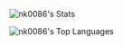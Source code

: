 ![nk0086's Stats](https://github-readme-stats-git-master-nk0086-projects.vercel.app/api?username=nk0086&theme=dracula&show_icons=true&hide_border=false&count_private=true)

![nk0086's Top Languages](https://github-readme-stats-git-master-nk0086-projects.vercel.app/api/top-langs/?username=nk0086&theme=dracula&show_icons=true&hide_border=false&layout=compact)
